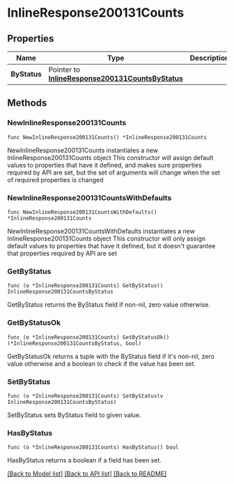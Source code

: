 # InlineResponse200131Counts

## Properties

Name | Type | Description | Notes
------------ | ------------- | ------------- | -------------
**ByStatus** | Pointer to [**InlineResponse200131CountsByStatus**](InlineResponse200131CountsByStatus.md) |  | [optional] 

## Methods

### NewInlineResponse200131Counts

`func NewInlineResponse200131Counts() *InlineResponse200131Counts`

NewInlineResponse200131Counts instantiates a new InlineResponse200131Counts object
This constructor will assign default values to properties that have it defined,
and makes sure properties required by API are set, but the set of arguments
will change when the set of required properties is changed

### NewInlineResponse200131CountsWithDefaults

`func NewInlineResponse200131CountsWithDefaults() *InlineResponse200131Counts`

NewInlineResponse200131CountsWithDefaults instantiates a new InlineResponse200131Counts object
This constructor will only assign default values to properties that have it defined,
but it doesn't guarantee that properties required by API are set

### GetByStatus

`func (o *InlineResponse200131Counts) GetByStatus() InlineResponse200131CountsByStatus`

GetByStatus returns the ByStatus field if non-nil, zero value otherwise.

### GetByStatusOk

`func (o *InlineResponse200131Counts) GetByStatusOk() (*InlineResponse200131CountsByStatus, bool)`

GetByStatusOk returns a tuple with the ByStatus field if it's non-nil, zero value otherwise
and a boolean to check if the value has been set.

### SetByStatus

`func (o *InlineResponse200131Counts) SetByStatus(v InlineResponse200131CountsByStatus)`

SetByStatus sets ByStatus field to given value.

### HasByStatus

`func (o *InlineResponse200131Counts) HasByStatus() bool`

HasByStatus returns a boolean if a field has been set.


[[Back to Model list]](../README.md#documentation-for-models) [[Back to API list]](../README.md#documentation-for-api-endpoints) [[Back to README]](../README.md)


